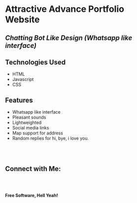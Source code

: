 # Attractive Advance Portfolio Website
## _Chatting Bot Like Design (Whatsapp like interface)_






## Technologies Used

- HTML
- Javascript
- CSS

## Features

- Whatsapp like interface
- Pleasant sounds
- Lightweighted
- Social media links
- Map support for address
- Random replies for hi, bye, i love you.

<br><br>

## Connect with Me: 

<br>




<br>

**Free Software, Hell Yeah!**

